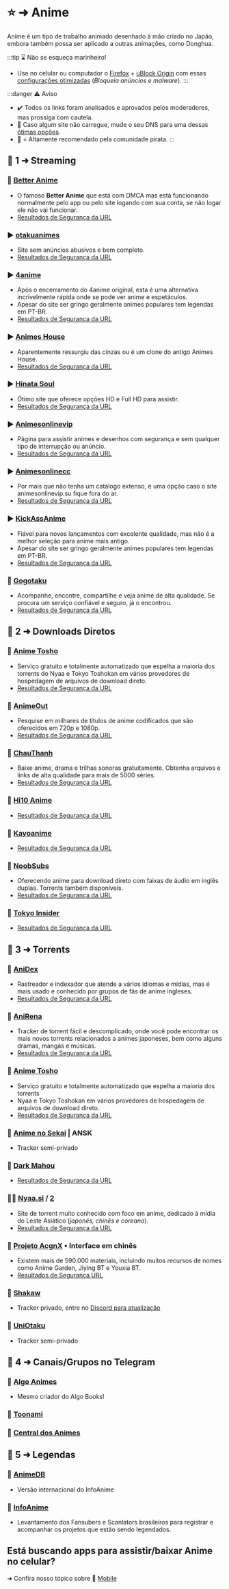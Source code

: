 # ⭐ ➜ Anime

Anime é um tipo de trabalho animado desenhado à mão criado no Japão, embora também possa ser aplicado a outras animações, como Donghua.

:::tip ⌛ Não se esqueça marinheiro!
- Use no celular ou computador o [Firefox](https://mozilla.org/firefox/new/) + [uBlock Origin](https://addons.mozilla.org/firefox/addon/ublock-origin/) com essas [configurações otimizadas](https://take-me-to.space/UShoGZ7.png) (*Bloqueia anúncios e malware*).
:::

:::danger ⚠️ Aviso

- ✔️ Todos os links foram analisados e aprovados pelos moderadores, mas prossiga com cautela.
- 🚨 Caso algum site não carregue, mude o seu DNS para uma dessas [ótimas opções](https://www.privacyguides.org/en/dns/).
- 🌟 = Altamente recomendado pela comunidade pirata.
  :::

## 📑 1 ➜ Streaming

### 🌟 [Better Anime](https://betteranime.net/)

- O famoso **Better Anime** que está com DMCA mas está funcionando normalmente pelo app ou pelo site logando com sua conta, se não logar ele não vai funcionar.
- [Resultados de Segurança da URL](https://www.urlvoid.com/scan/betteranime.net/)

### ▶️ [otakuanimes](https://otakuanimesscc.com/)

- Site sem anúncios abusivos e bem completo.
- [Resultados de Segurança da URL](https://www.urlvoid.com/scan/otakuanimesscc.com/)

### ▶️ [4anime](https://4anime.gg/)

- Após o encerramento do 4anime original, esta é uma alternativa incrivelmente rápida onde se pode ver anime e espetáculos.
- Apesar do site ser gringo geralmente animes populares tem legendas em PT-BR.
- [Resultados de Segurança da URL](https://www.urlvoid.com/scan/4anime.gg/)

### ▶️ [Animes House](https://animeshouse.app/)

- Aparentemente ressurgiu das cinzas ou é um clone do antigo Animes House.
- [Resultados de Segurança da URL](https://www.urlvoid.com/scan/animeshouse.app/)

### ▶️ [Hinata Soul](https://www.hinatasoul.com/)

- Ótimo site que oferece opções HD e Full HD para assistir.
- [Resultados de Segurança da URL](https://www.urlvoid.com/scan/hinatasoul.com/)

### ▶️ [Animesonlinevip](https://animesonlinevip.su/)

- Pãgina para assistir animes e desenhos com segurança e sem qualquer tipo de interrupção ou anúncio.
- [Resultados de Segurança da URL](https://www.urlvoid.com/scan/animesonlinevip.su/)

### ▶️ [Animesonlinecc](https://animesonlinecc.org/)

- Por mais que não tenha um catálogo extenso, é uma opção caso o site animesonlinevip.su fique fora do ar.
- [Resultados de Segurança da URL](https://www.urlvoid.com/scan/animesonlinecc.org/)

### ▶️ [KickAssAnime](https://kickassanime.am/)

- Fiável para novos lançamentos com excelente qualidade, mas não é a melhor seleção para anime mais antigo.
- Apesar do site ser gringo geralmente animes populares tem legendas em PT-BR.
- [Resultados de Segurança da URL](https://www.urlvoid.com/scan/kickassanime.am/)

### 🌟 [Gogotaku](https://gogotaku.info/)

- Acompanhe, encontre, compartilhe e veja anime de alta qualidade. Se procura um serviço confiável e seguro, já o encontrou.
- [Resultados de Segurança da URL](https://www.urlvoid.com/scan/yugenanime.tv/)


## 📑 2 ➜ Downloads Diretos

### 🔗 [Anime Tosho](https://animetosho.org/)
- Serviço gratuito e totalmente automatizado que espelha a maioria dos torrents do Nyaa e Tokyo Toshokan em vários provedores de hospedagem de arquivos de download direto.
- [Resultados de Segurança da URL](https://www.urlvoid.com/scan/animetosho.org/)

### 🔗 [AnimeOut](https://www.animeout.xyz/)
- Pesquise em milhares de títulos de anime codificados que são oferecidos em 720p e 1080p.
- [Resultados de Segurança da URL](https://www.urlvoid.com/scan/animeout.xyz/)

### 🔗 [ChauThanh](https://chauthanh.info/)
- Baixe anime, drama e trilhas sonoras gratuitamente. Obtenha arquivos e links de alta qualidade para mais de 5000 séries.
- [Resultados de Segurança da URL](https://www.urlvoid.com/scan/chauthanh.info/)

### 🔗 [Hi10 Anime](https://hi10anime.com/) 
- [Resultados de Segurança da URL](https://www.urlvoid.com/scan/hi10anime.com/)

### 🔗 [Kayoanime](https://kayoanime.com/)
- [Resultados de Segurança da URL](https://www.urlvoid.com/scan/kayoanime.com/)

### 🔗 [NoobSubs](https://www.noobsubs.com/)
- Oferecendo anime para download direto com faixas de áudio em inglês duplas. Torrents também disponíveis.
- [Resultados de Segurança da URL](https://www.urlvoid.com/scan/noobsubs.com/)

### 🔗 [Tokyo Insider](https://www.tokyoinsider.com/)
- [Resultados de Segurança da URL](https://www.urlvoid.com/scan/tokyoinsider.com/)

## 📑 3 ➜ Torrents

### 🧲 [AniDex](https://anidex.info/)

- Rastreador e indexador que atende a vários idiomas e mídias, mas é mais usado e conhecido por grupos de fãs de anime ingleses.
- [Resultados de Segurança da URL](https://www.urlvoid.com/scan/anidex.info/)

### 🧲 [AniRena](https://www.anirena.com/)

- Tracker de torrent fácil e descomplicado, onde você pode encontrar os mais novos torrents relacionados a animes japoneses, bem como alguns dramas, mangás e músicas.
- [Resultados de Segurança da URL](https://www.urlvoid.com/scan/anirena.com/)

### 🧲 [Anime Tosho](https://animetosho.org/)

- Serviço gratuito e totalmente automatizado que espelha a maioria dos torrents
- Nyaa e Tokyo Toshokan em vários provedores de hospedagem de arquivos de download direto.
- [Resultados de Segurança da URL](https://www.urlvoid.com/scan/animetosho.org/)

### 🧲 [Anime no Sekai](https://www.ansktracker.net/) | ANSK

- Tracker semi-privado

### 🧲 [Dark Mahou](https://darkmahou.org/)

- [Resultados de Segurança da URL](https://www.urlvoid.com/scan/darkmahou.org/)

### 🌟🧲 [Nyaa.si](https://nyaa.si/) / [2](https://nyaa.land/)

- Site de torrent muito conhecido com foco em anime, dedicado à mídia do Leste Asiático (_japonês, chinês e coreano_).
- [Resultados de Segurança da URL](https://www.urlvoid.com/scan/nyaa.si/)

### 🧲 [Projeto AcgnX](https://share.acgnx.se/) • Interface em chinês

- Existem mais de 590.000 materiais, incluindo muitos recursos de nomes como Anime Garden, Jiying BT e Youxia BT.
- [Resultados de Segurança URL](https://www.urlvoid.com/scan/share.acgnx.se/)

### 🧲 [Shakaw](https://tracker.shakaw.com.br/)

- Tracker privado, entre no [Discord para atualização](https://discord.gg/dZVbVChdun)

### 🧲 [UniOtaku](https://tracker.uniotaku.com/)

- Tracker semi-privado

## 📑 4 ➜ Canais/Grupos no Telegram

### 🐐 [Algo Animes](https://t.me/algoanimes)
- Mesmo criador do Algo Books!

### 🔗 [Toonami](https://t.me/toonamibr)

### 🔗 [Central dos Animes](https://t.me/Centraldeanimes_Baltigo)

## 📰 5 ➜ Legendas

### 🔗 [AnimeDB](https://anidb.net/)

- Versão internacional do InfoAnime

### 🔗 [InfoAnime](https://www.infoanime.com.br/)

- Levantamento dos Fansubers e Scanlators brasileiros para registrar e acompanhar os projetos que estão sendo legendados.

## Está buscando apps para assistir/baixar **Anime** no celular?

➜ Confira nosso tópico sobre 📱 [Mobile](mobile#📑-➜-anime-e-manga)
